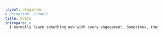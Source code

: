 ```yaml
---
layout: blogindex
# permalink: /about/
title: Posts
intropara: >
  I normally learn something new with every engagement. Sometimes, these things seem like something I should write about...
---
```


<!-- driven mostly by the layout file -->

